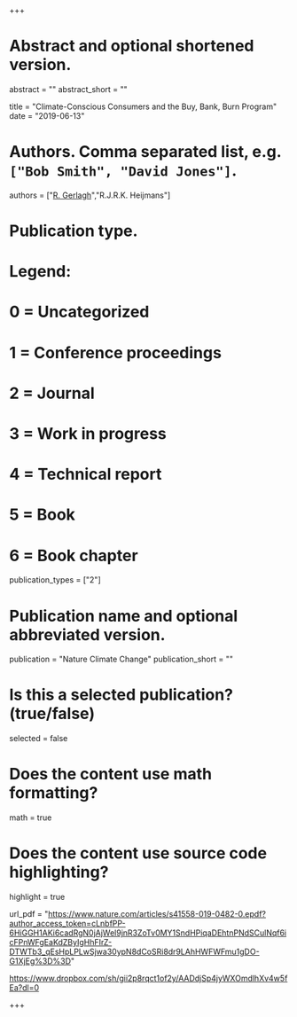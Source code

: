 +++
# Abstract and optional shortened version.
abstract = ""
abstract_short = ""

title = "Climate-Conscious Consumers and the Buy, Bank, Burn Program"
date = "2019-06-13"

# Authors. Comma separated list, e.g. `["Bob Smith", "David Jones"]`.
authors = ["[R. Gerlagh](http://www.gerlagh.nl)","R.J.R.K. Heijmans"]
# Publication type.
# Legend:
# 0 = Uncategorized
# 1 = Conference proceedings
# 2 = Journal
# 3 = Work in progress
# 4 = Technical report
# 5 = Book
# 6 = Book chapter
publication_types = ["2"]

# Publication name and optional abbreviated version.
publication = "Nature Climate Change"
publication_short = ""

# Is this a selected publication? (true/false)
selected = false


# Does the content use math formatting?
math = true

# Does the content use source code highlighting?
highlight = true

url_pdf = "https://www.nature.com/articles/s41558-019-0482-0.epdf?author_access_token=cLnbfPP-6HiGGH1AKi6cadRgN0jAjWel9jnR3ZoTv0MY1SndHPiqaDEhtnPNdSCulNqf6icFPnWFgEaKdZByIgHhFIrZ-DTWTb3_qEsHpLPLwSjwa30ypN8dCoSRi8dr9LAhHWFWFmu1gDO-G1XjEg%3D%3D"

https://www.dropbox.com/sh/gii2p8rqct1of2y/AADdjSp4jyWXOmdlhXv4w5fEa?dl=0

+++
